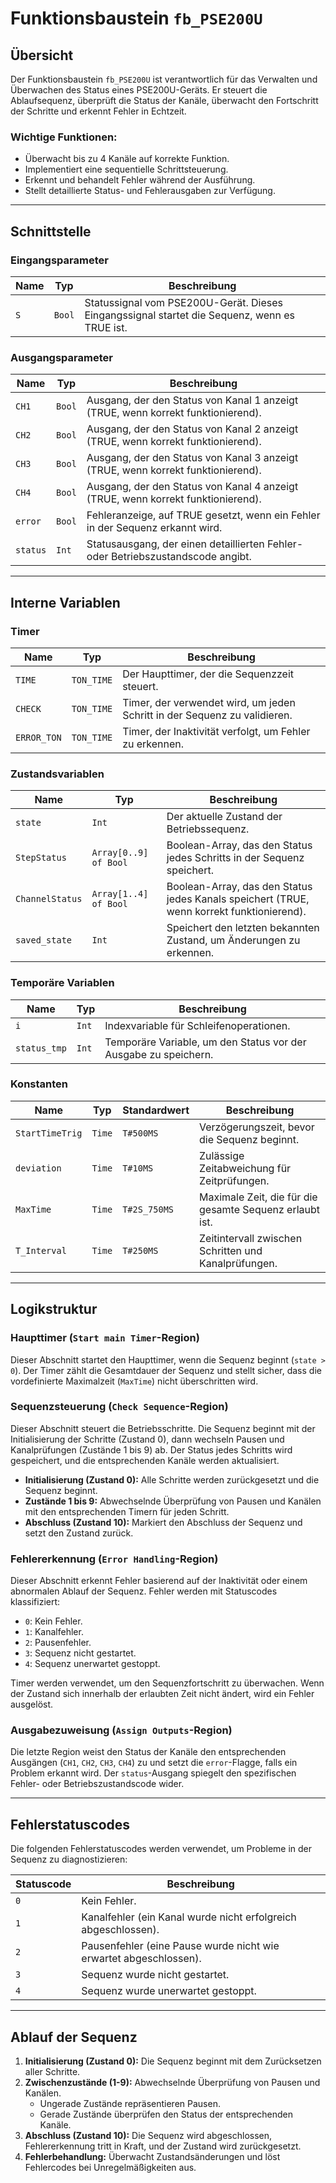 # Funktionsbaustein `fb_PSE200U`

## Übersicht

Der Funktionsbaustein `fb_PSE200U` ist verantwortlich für das Verwalten und Überwachen des Status eines PSE200U-Geräts. Er steuert die Ablaufsequenz, überprüft die Status der Kanäle, überwacht den Fortschritt der Schritte und erkennt Fehler in Echtzeit.

### Wichtige Funktionen:
- Überwacht bis zu 4 Kanäle auf korrekte Funktion.
- Implementiert eine sequentielle Schrittsteuerung.
- Erkennt und behandelt Fehler während der Ausführung.
- Stellt detaillierte Status- und Fehlerausgaben zur Verfügung.

---

## Schnittstelle

### Eingangsparameter

| Name | Typ  | Beschreibung |
|------|------|--------------|
| `S`  | `Bool` | Statussignal vom PSE200U-Gerät. Dieses Eingangssignal startet die Sequenz, wenn es TRUE ist. |

### Ausgangsparameter

| Name | Typ  | Beschreibung |
|------|------|--------------|
| `CH1` | `Bool` | Ausgang, der den Status von Kanal 1 anzeigt (TRUE, wenn korrekt funktionierend). |
| `CH2` | `Bool` | Ausgang, der den Status von Kanal 2 anzeigt (TRUE, wenn korrekt funktionierend). |
| `CH3` | `Bool` | Ausgang, der den Status von Kanal 3 anzeigt (TRUE, wenn korrekt funktionierend). |
| `CH4` | `Bool` | Ausgang, der den Status von Kanal 4 anzeigt (TRUE, wenn korrekt funktionierend). |
| `error` | `Bool` | Fehleranzeige, auf TRUE gesetzt, wenn ein Fehler in der Sequenz erkannt wird. |
| `status` | `Int`  | Statusausgang, der einen detaillierten Fehler- oder Betriebszustandscode angibt. |

---

## Interne Variablen

### Timer

| Name        | Typ       | Beschreibung |
|-------------|-----------|--------------|
| `TIME`      | `TON_TIME` | Der Haupttimer, der die Sequenzzeit steuert. |
| `CHECK`     | `TON_TIME` | Timer, der verwendet wird, um jeden Schritt in der Sequenz zu validieren. |
| `ERROR_TON` | `TON_TIME` | Timer, der Inaktivität verfolgt, um Fehler zu erkennen. |

### Zustandsvariablen

| Name           | Typ           | Beschreibung |
|----------------|---------------|--------------|
| `state`        | `Int`         | Der aktuelle Zustand der Betriebssequenz. |
| `StepStatus`   | `Array[0..9] of Bool` | Boolean-Array, das den Status jedes Schritts in der Sequenz speichert. |
| `ChannelStatus` | `Array[1..4] of Bool` | Boolean-Array, das den Status jedes Kanals speichert (TRUE, wenn korrekt funktionierend). |
| `saved_state`  | `Int`         | Speichert den letzten bekannten Zustand, um Änderungen zu erkennen. |

### Temporäre Variablen

| Name          | Typ  | Beschreibung |
|---------------|------|--------------|
| `i`           | `Int` | Indexvariable für Schleifenoperationen. |
| `status_tmp`  | `Int` | Temporäre Variable, um den Status vor der Ausgabe zu speichern. |

### Konstanten

| Name          | Typ   | Standardwert | Beschreibung |
|---------------|-------|--------------|--------------|
| `StartTimeTrig` | `Time` | `T#500MS`   | Verzögerungszeit, bevor die Sequenz beginnt. |
| `deviation`     | `Time` | `T#10MS`    | Zulässige Zeitabweichung für Zeitprüfungen. |
| `MaxTime`       | `Time` | `T#2S_750MS` | Maximale Zeit, die für die gesamte Sequenz erlaubt ist. |
| `T_Interval`    | `Time` | `T#250MS`   | Zeitintervall zwischen Schritten und Kanalprüfungen. |

---

## Logikstruktur

### Haupttimer (`Start main Timer`-Region)
Dieser Abschnitt startet den Haupttimer, wenn die Sequenz beginnt (`state > 0`). Der Timer zählt die Gesamtdauer der Sequenz und stellt sicher, dass die vordefinierte Maximalzeit (`MaxTime`) nicht überschritten wird.

### Sequenzsteuerung (`Check Sequence`-Region)
Dieser Abschnitt steuert die Betriebsschritte. Die Sequenz beginnt mit der Initialisierung der Schritte (Zustand 0), dann wechseln Pausen und Kanalprüfungen (Zustände 1 bis 9) ab. Der Status jedes Schritts wird gespeichert, und die entsprechenden Kanäle werden aktualisiert.

- **Initialisierung (Zustand 0):** Alle Schritte werden zurückgesetzt und die Sequenz beginnt.
- **Zustände 1 bis 9:** Abwechselnde Überprüfung von Pausen und Kanälen mit den entsprechenden Timern für jeden Schritt.
- **Abschluss (Zustand 10):** Markiert den Abschluss der Sequenz und setzt den Zustand zurück.

### Fehlererkennung (`Error Handling`-Region)
Dieser Abschnitt erkennt Fehler basierend auf der Inaktivität oder einem abnormalen Ablauf der Sequenz. Fehler werden mit Statuscodes klassifiziert:

- `0`: Kein Fehler.
- `1`: Kanalfehler.
- `2`: Pausenfehler.
- `3`: Sequenz nicht gestartet.
- `4`: Sequenz unerwartet gestoppt.

Timer werden verwendet, um den Sequenzfortschritt zu überwachen. Wenn der Zustand sich innerhalb der erlaubten Zeit nicht ändert, wird ein Fehler ausgelöst.

### Ausgabezuweisung (`Assign Outputs`-Region)
Die letzte Region weist den Status der Kanäle den entsprechenden Ausgängen (`CH1`, `CH2`, `CH3`, `CH4`) zu und setzt die `error`-Flagge, falls ein Problem erkannt wird. Der `status`-Ausgang spiegelt den spezifischen Fehler- oder Betriebszustandscode wider.

---

## Fehlerstatuscodes

Die folgenden Fehlerstatuscodes werden verwendet, um Probleme in der Sequenz zu diagnostizieren:

| Statuscode | Beschreibung |
|------------|--------------|
| `0`        | Kein Fehler. |
| `1`        | Kanalfehler (ein Kanal wurde nicht erfolgreich abgeschlossen). |
| `2`        | Pausenfehler (eine Pause wurde nicht wie erwartet abgeschlossen). |
| `3`        | Sequenz wurde nicht gestartet. |
| `4`        | Sequenz wurde unerwartet gestoppt. |

---

## Ablauf der Sequenz

1. **Initialisierung (Zustand 0):** Die Sequenz beginnt mit dem Zurücksetzen aller Schritte.
2. **Zwischenzustände (1-9):** Abwechselnde Überprüfung von Pausen und Kanälen.
   - Ungerade Zustände repräsentieren Pausen.
   - Gerade Zustände überprüfen den Status der entsprechenden Kanäle.
3. **Abschluss (Zustand 10):** Die Sequenz wird abgeschlossen, Fehlererkennung tritt in Kraft, und der Zustand wird zurückgesetzt.
4. **Fehlerbehandlung:** Überwacht Zustandsänderungen und löst Fehlercodes bei Unregelmäßigkeiten aus.

